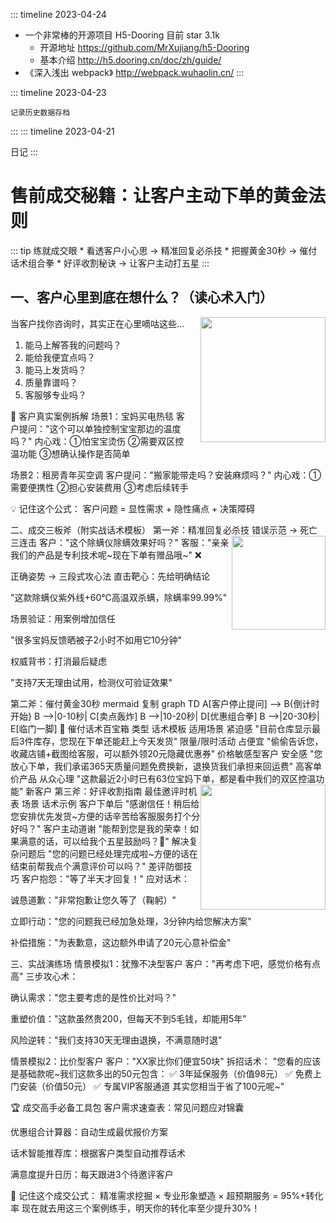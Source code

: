 ::: timeline 2023-04-24

- 一个非常棒的开源项目 H5-Dooring 目前 star 3.1k
  - 开源地址 https://github.com/MrXujiang/h5-Dooring
  - 基本介绍 http://h5.dooring.cn/doc/zh/guide/
- 《深入浅出 webpack》 http://webpack.wuhaolin.cn/
  :::

::: timeline 2023-04-23

    记录历史数据存档

:::
::: timeline 2023-04-21

日记
:::

# 售前成交秘籍：让客户主动下单的黄金法则
::: tip 
练就成交眼 * 看透客户小心思 → 精准回复必杀技 * 把握黄金30秒 → 催付话术组合拳 * 好评收割秘诀 → 让客户主动打五星 
:::

## 一、客户心里到底在想什么？（读心术入门）

<img src="https://img-blog.csdnimg.cn/20201011164342835.gif" width="200" style="float:right;margin-left:20px">

当客户找你咨询时，其实正在心里嘀咕这些...

1. 能马上解答我的问题吗？
2. 能给我便宜点吗？
3. 能马上发货吗？
4. 质量靠谱吗？
5. 客服够专业吗？


🎯 客户真实案例拆解
场景1：宝妈买电热毯
客户提问："这个可以单独控制宝宝那边的温度吗？"
内心戏：①怕宝宝烫伤 ②需要双区控温功能 ③想确认操作是否简单

场景2：租房青年买空调
客户提问："搬家能带走吗？安装麻烦吗？"
内心戏：①需要便携性 ②担心安装费用 ③考虑后续转手

💡 记住这个公式：
客户问题 = 显性需求 + 隐性痛点 + 决策障碍

二、成交三板斧（附实战话术模板）
第一斧：精准回复必杀技
<img src="https://img.zcool.cn/community/010a875d3c8a35a8012187f4b6a0f0.gif" width="150" style="float:right">
错误示范 → 死亡三连击
客户："这个除螨仪除螨效果好吗？"
客服："亲亲我们的产品是专利技术呢~现在下单有赠品哦~" ❌

正确姿势 → 三段式攻心法
直击靶心：先给明确结论

"这款除螨仪紫外线+60℃高温双杀螨，除螨率99.99%"

场景验证：用案例增加信任

"很多宝妈反馈晒被子2小时不如用它10分钟"

权威背书：打消最后疑虑

"支持7天无理由试用，检测仪可验证效果"

第二斧：催付黄金30秒
mermaid
复制
graph TD
A[客户停止提问] --> B{倒计时开始}
B -->|0-10秒| C[卖点轰炸]
B -->|10-20秒| D[优惠组合拳]
B -->|20-30秒| E[临门一脚]
💎 催付话术百宝箱
类型	话术模板	适用场景
紧迫感	"目前仓库显示最后3件库存，您现在下单还能赶上今天发货"	限量/限时活动
占便宜	"偷偷告诉您，收藏店铺+截图给客服，可以额外领20元隐藏优惠券"	价格敏感型客户
安全感	"您放心下单，我们承诺365天质量问题免费换新，退换货我们承担来回运费"	高客单价产品
从众心理	"这款最近2小时已有63位宝妈下单，都是看中我们的双区控温功能"	新客户
第三斧：好评收割指南
<img src="https://pic.rmb.bdstatic.com/bjh/34c8b0c93a7c9f7e0a89d3f8c8c0f796.gif" width="200" style="float:right">
最佳邀评时机表
场景	话术示例
客户下单后	"感谢信任！稍后给您安排优先发货~方便的话辛苦给客服服务打个分好吗？"
客户主动道谢	"能帮到您是我的荣幸！如果满意的话，可以给我个五星鼓励吗？🥰"
解决复杂问题后	"您的问题已经处理完成啦~方便的话在结束前帮我点个满意评价可以吗？"
差评防御技巧
客户抱怨："等了半天才回复！"
应对话术：

诚恳道歉："非常抱歉让您久等了（鞠躬）"

立即行动："您的问题我已经加急处理，3分钟内给您解决方案"

补偿措施："为表歉意，这边额外申请了20元心意补偿金"

三、实战演练场
情景模拟1：犹豫不决型客户
客户："再考虑下吧，感觉价格有点高"
三步攻心术：

确认需求："您主要考虑的是性价比对吗？"

重塑价值："这款虽然贵200，但每天不到5毛钱，却能用5年"

风险逆转："我们支持30天无理由退换，不满意随时退"

情景模拟2：比价型客户
客户："XX家比你们便宜50块"
拆招话术：
"您看的应该是基础款呢~我们这款多出的50元包含：
✅ 3年延保服务（价值98元）
✅ 免费上门安装（价值50元）
✅ 专属VIP客服通道
其实您相当于省了100元呢~"

🏆 成交高手必备工具包
客户需求速查表：常见问题应对锦囊

优惠组合计算器：自动生成最优报价方案

话术智能推荐库：根据客户类型自动推荐话术

满意度提升日历：每天跟进3个待邀评客户

💎 记住这个成交公式：
精准需求挖掘 × 专业形象塑造 × 超预期服务 = 95%+转化率
现在就去用这三个案例练手，明天你的转化率至少提升30%！